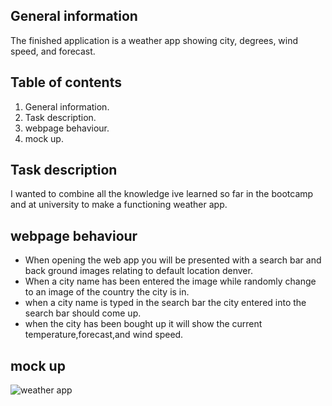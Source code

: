 ## General information
The finished application is a weather app showing city, degrees, wind speed, and forecast.

## Table of contents
1. General information.
2. Task description.
3. webpage behaviour.
4. mock up.
## Task description
I wanted to combine all the knowledge ive learned so far in the bootcamp and at university to make a functioning weather app.


## webpage behaviour
* When opening the web app you will be presented with a search bar and back ground images relating to default location denver.
* When a city name has been entered the image while randomly change to an image of the country the city is in.
* when a city name is typed in the search bar the city entered into the search bar should come up.
* when the city has been bought up it will show the current temperature,forecast,and wind speed.

## mock up 
![weather app](https://user-images.githubusercontent.com/82131650/123513442-a2ee4d00-d6d0-11eb-989c-e12f3ca9a915.png)

